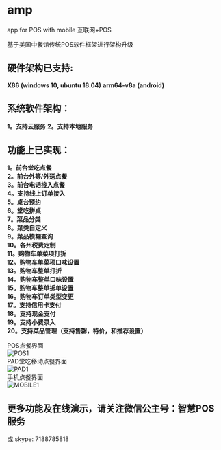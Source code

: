 # amp
app for POS with mobile 互联网+POS

基于美国中餐馆传统POS软件框架进行架构升级

## 硬件架构已支持: 
**X86 (windows 10, ubuntu 18.04)**
**arm64-v8a (android)**

## 系统软件架构：
**1。支持云服务**
**2。支持本地服务**

## 功能上已实现：
**1。前台堂吃点餐**<br/>
**2。前台外等/外送点餐**<br/>
**3。前台电话接入点餐**<br/>
**4。支持线上订单接入**<br/>
**5。桌台预约**<br/>
**6。堂吃拼桌**<br/>
**7。菜品分类**<br/>
**8。菜类自定义**<br/>
**9。菜品模糊查询**<br/>
**10。各州税费定制**<br/>
**11。购物车单菜项打折**<br/>
**12。购物车单菜项口味设置**<br/>
**13。购物车整单打折**<br/>
**14。购物车整单口味设置**<br/>
**15。购物车整单拆单设置**<br/>
**16。购物车订单类型变更**<br/>
**17。支持信用卡支付**<br/>
**18。支持现金支付**<br/>
**19。支持小费录入**<br/>
**20。支持菜品管理（支持售罄，特价，和推荐设置）**<br/>

POS点餐界面 <br/>![POS1](http://cnshop.aiwaiter.net/images/pos-1.png)<br/>
PAD堂吃移动点餐界面 <br/> ![PAD1](http://cnshop.aiwaiter.net/images/pad-1.png)<br/>
手机点餐界面 <br/> ![MOBILE1](http://cnshop.aiwaiter.net/images/mobile-1.png) <br/>

## 更多功能及在线演示，请关注微信公主号：智慧POS服务 <br/>
  或 skype: 7188785818

